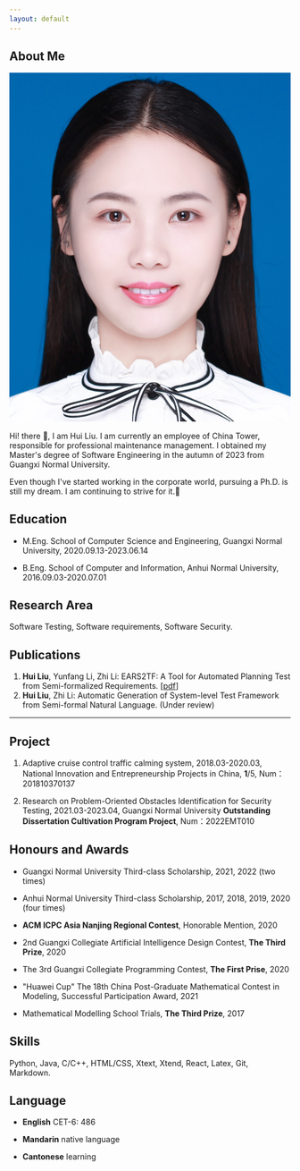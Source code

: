 ```yaml
---
layout: default
---
```


## About Me

<img class="profile-picture" src="photolh.png">

Hi! there 👋, I am Hui Liu. I am currently an employee of China Tower, responsible for professional maintenance management. I obtained my Master's degree of Software Engineering in the autumn of 2023 from Guangxi Normal University. 

Even though I've started working in the corporate world, pursuing a Ph.D. is still my dream. I am continuing to strive for it.🌟

## Education

* M.Eng. School of Computer Science and Engineering, Guangxi Normal University, 2020.09.13-2023.06.14

* B.Eng. School of Computer and Information, Anhui Normal University, 2016.09.03-2020.07.01

## Research Area

Software Testing, Software requirements, Software Security.

## Publications

1. **Hui Liu**, Yunfang Li, Zhi Li: EARS2TF: A Tool for Automated Planning Test from Semi-formalized Requirements. \[[pdf](https://ksiresearch.org/seke/seke22paper/paper179.pdf)\]
2. **Hui Liu**, Zhi Li: Automatic Generation of System-level Test Framework from Semi-formal Natural Language. (Under review)

---
## Project

1. Adaptive cruise control traffic calming system, 2018.03-2020.03, National Innovation and Entrepreneurship Projects in China, **1**/5, Num：201810370137

2. Research on Problem-Oriented Obstacles Identification for Security Testing, 2021.03-2023.04, Guangxi Normal University **Outstanding Dissertation Cultivation Program Project**, Num：2022EMT010

## Honours and Awards

* Guangxi Normal University Third-class Scholarship, 2021, 2022 (two times)

* Anhui Normal University Third-class Scholarship, 2017, 2018, 2019, 2020 (four times)

* **ACM ICPC Asia Nanjing Regional Contest**, Honorable Mention, 2020

* 2nd Guangxi Collegiate Artificial Intelligence Design Contest, **The Third Prize**, 2020

* The 3rd Guangxi Collegiate Programming Contest, **The First Prise**, 2020

* "Huawei Cup" The 18th China Post-Graduate Mathematical Contest in Modeling, Successful Participation Award, 2021

* Mathematical Modelling School Trials,  **The Third Prize**, 2017

## Skills

Python, Java, C/C++, HTML/CSS, Xtext, Xtend, React, Latex, Git, Markdown.

## Language

- **English** CET-6: 486

- **Mandarin** native language

- **Cantonese** learning
